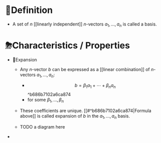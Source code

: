 # 📝Definition
- A set of $n$ [[linearly independent]] $n$-vectors $a_1,...,a_n$ is called a basis.

# ⛈Characteristics / Properties
- 📌Expansion
    - Any $n$-vector $b$ can be expressed as a [[linear combination]] of $n$-vectors $a_1,...,a_n$:
        - $$
          b=\beta_1a_1+\cdots+\beta_n a_n
          $$ ^b686b7102a6ca874
        - for some $\beta_1,...,\beta_n$
        
    - These coefficients are unique. [[#^b686b7102a6ca874|Formula above]] is called expansion of $b$ in the $a_1,...,a_n$ basis.
    - TODO a diagram here
    
-
